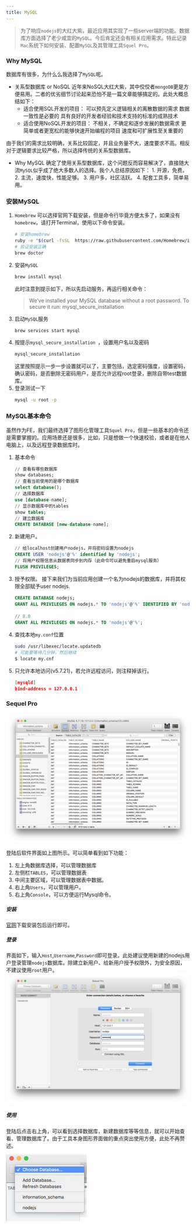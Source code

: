 ```yaml
---
title: MySQL
---
```

> 为了响应`nodejs`的大红大紫，最近应用其实现了一些server端的功能。数据库方面选择了老少咸宜的`MySQL`。今后肯定还会有相关应用需求。特此记录`Mac`系统下如何安装、配置`MySQL`及其管理工具`Squel Pro`。


### Why MySQL
数据库有很多，为什么么我选择了`MySQL`呢。
- 关系型数据库 or NoSQL
   近年来NoSQL大红大紫，其中佼佼者`mongoDB`更是方便易用。二者的优劣细节讨论起来恐怕不是一篇文章能够搞定的。此处大概总结如下：
   - 适合使用SQL开发的项目：
      可以预先定义逻辑相关的离散数据的需求
      数据一致性是必要的
      具有良好的开发者经验和技术支持的标准的成熟技术
   - 适合使用NoSQL开发的项目：
      不相关，不确定和逐步发展的数据需求
      更简单或者更宽松的能够快速开始编程的项目
      速度和可扩展性至关重要的

由于我们的需求比较明确，关系比较固定，并且业务量不大，速度要求不高。相反对于逻辑要求比较严格，所以选择传统的关系型数据库。

- Why MySQL
  确定了使用关系型数据库，这个问题反而容易解决了，直接随大流`MySQL`似乎成了绝大多数人的选择。我个人总结原因如下：
      1. 开源，免费。
      2. 主流，速度快，性能足够。
      3. 用户多，社区活跃。
      4. 配套工具多，简单易用。

### 安装MySQL
1. `Homebrew`
  可以选择官网下载安装，但是命令行毕竟方便太多了，如果没有`homebrew`，请打开Terminal，使用以下命令安装。
   ```bash
   # 安装homebrew
   ruby -e "$(curl -fsSL  https://raw.githubusercontent.com/Homebrew/install/master/install)"
   # 验证安装正确
   brew doctor
   ```
2. 安装`MySQL`
   ```bash
   brew install mysql
   ```
   此时注意到提示如下，所以先启动服务，再运行相关命令：
   > We’ve installed your MySQL database without a root password. To secure it run: 
   > mysql_secure_installation
3. 启动`MySQL`服务
   ```bash
   brew services start mysql
   ```
4. 按提示`mysql_secure_installation `，设置用户名以及密码
   ```bash
   mysql_secure_installation
   ```
   这里按照提示一步一步设置就可以了，主要包括，选定密码强度，设置密码，确认密码，是否删除无密码用户，是否允许远程root登录，删除自带test数据库。
5. 登录测试一下
   ```bash
   mysql -u root -p
   ```

### MySQL基本命令
虽然作为FE，我们最终选择了图形化管理工具`Squel Pro`，但是一些基本的命令还是需要掌握的。应用场景还是很多，比如，只是想做一个快速校验，或者是在他人电脑上，以及远程登录数据库时。

1. 基本命令
   ```sql
   // 查看有哪些数据库
   show databases;
   // 查看当前使用的是哪个数据库
   select database();
   // 选择数据库
   use [database-name];
   // 显示数据库中的tables
   show tables;
   // 建立数据库
   CREATE DATABASE [new-database-name]; 
   ```

2. 新建用户。
   ```sql
   // 给localhost创建用户nodejs，并将密码设置为nodejs
   CREATE USER 'nodejs'@'%' identified by 'nodejs';
   // 将用户权限信息从数据表同步到内存（此命令可以避免重启mysql服务）
   FLUSH PRIVILEGES;
   ```

3. 授予权限。
   接下来我们为当前应用创建一个名为nodejs的数据库，并将其权限全部赋予user nodejs.
   ```sql
   CREATE DATABASE nodejs; 
   GRANT ALL PRIVILEGES ON nodejs.* TO 'nodejs'@'%' IDENTIFIED BY 'nodejs';

   // 8.0
   GRANT ALL PRIVILEGES ON nodejs.* TO 'nodejs'@'%';
   ```

4. 查找本地`my.conf`位置
   ``` bash
   sudo /usr/libexec/locate.updatedb
   # 可能要等待几分钟，然后继续
   $ locate my.cnf
   ```
5. 只允许本地访问(v5.7.21)，若允许远程访问，则注释掉该行。
   ``` json
   [mysqld]
   bind-address = 127.0.0.1
   ```







### Sequel Pro


![Sequel Pro.png](/img/docs/mac-mysql/sequel-pro.png)

登陆后软件界面如上图所示。可以简单看到如下功能：
1. 左上角数据库选择，可以管理数据库
2. 左侧栏`TABLES`，可以管理数据表
3. 中间主要区域，可以管理数据表中数据。
4. 右上角`Users`，可以管理用户。
5. 右上角`Console`，可以方便运行Mysql命令。

##### 安装
[官网](http://www.sequelpro.com/)下载安装包后运行即可。
##### 登录
界面如下，输入`Host`,`Username`,`Password`即可登录。此处建议使用新建的nodejs用户登录管理`nodejs`数据库。除建立新用户、给新用户授予权限外，为安全原因，不建议使用`root`用户。
![login.png](/img/docs/mac-mysql/login.png)

##### 使用
登陆后点击右上角，可以看到选择数据库，新建数据库等等信息，就可以开始查看、管理数据库了。由于工具本身图形界面做的重点突出使用方便，此处不再赘述。

![choose database.png](/img/docs/mac-mysql/choose-database.png)